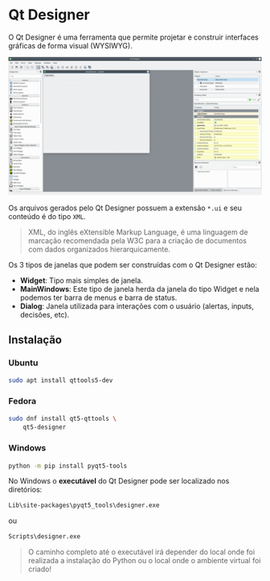 # Qt Designer

O Qt Designer é uma ferramenta que permite projetar e construir interfaces gráficas de forma visual (WYSIWYG).

![Qt Designer](./imgs/qt_designer/qt-designer.png)

Os arquivos gerados pelo Qt Designer possuem a extensão ``*.ui`` e seu conteúdo é do tipo ``XML``.

> XML, do inglês eXtensible Markup Language, é uma linguagem de marcação recomendada pela W3C para a criação de documentos com dados organizados hierarquicamente.

Os 3 tipos de janelas que podem ser construídas com o Qt Designer estão:

- **Widget**: Tipo mais simples de janela.
- **MainWindows**: Este tipo de janela herda da janela do tipo Widget e nela podemos ter barra de menus e barra de status.
- **Dialog**: Janela utilizada para interações com o usuário (alertas, inputs, decisões, etc).

## Instalação 

### Ubuntu

```bash
sudo apt install qttools5-dev
```

### Fedora

```bash
sudo dnf install qt5-qttools \
    qt5-designer
```

### Windows

```bash
python -m pip install pyqt5-tools
```

No Windows o **executável** do Qt Designer pode ser localizado nos diretórios:

```bat
Lib\site-packages\pyqt5_tools\designer.exe
```

ou

```bat
Scripts\designer.exe
```

> O caminho completo até o executável irá depender do local onde foi realizada a instalação do Python ou o local onde o ambiente virtual foi criado!

